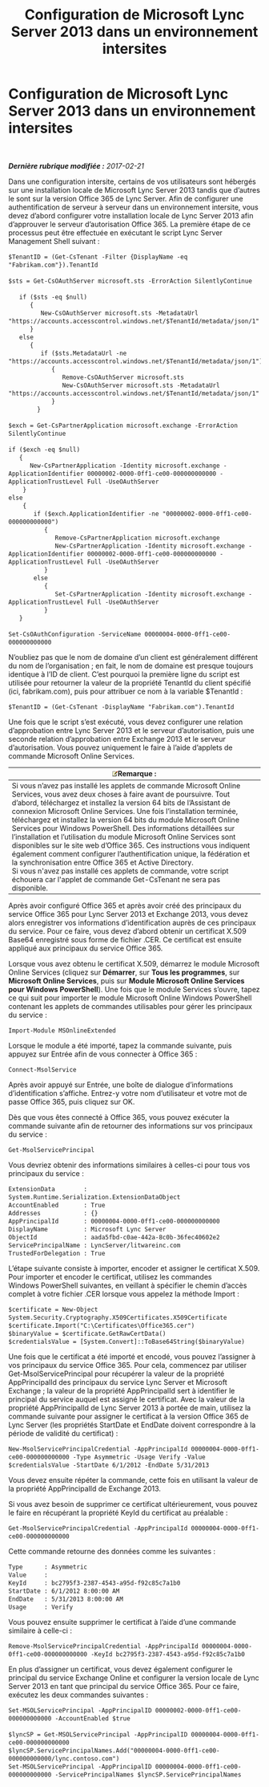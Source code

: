 ﻿---
title: Configuration de Microsoft Lync Server 2013 dans un environnement intersites
TOCTitle: Configuration de Microsoft Lync Server 2013 dans un environnement intersites
ms:assetid: 700639ec-5264-4449-a8a6-d7386fad8719
ms:mtpsurl: https://technet.microsoft.com/fr-fr/library/JJ204990(v=OCS.15)
ms:contentKeyID: 49297605
ms.date: 02/23/2017
mtps_version: v=OCS.15
ms.translationtype: HT
---

# Configuration de Microsoft Lync Server 2013 dans un environnement intersites

 

_**Dernière rubrique modifiée :** 2017-02-21_

Dans une configuration intersite, certains de vos utilisateurs sont hébergés sur une installation locale de Microsoft Lync Server 2013 tandis que d’autres le sont sur la version Office 365 de Lync Server. Afin de configurer une authentification de serveur à serveur dans un environnement intersite, vous devez d’abord configurer votre installation locale de Lync Server 2013 afin d’approuver le serveur d’autorisation Office 365. La première étape de ce processus peut être effectuée en exécutant le script Lync Server Management Shell suivant :

    $TenantID = (Get-CsTenant -Filter {DisplayName -eq "Fabrikam.com"}).TenantId
    
    $sts = Get-CsOAuthServer microsoft.sts -ErrorAction SilentlyContinue
            
       if ($sts -eq $null)
          {
             New-CsOAuthServer microsoft.sts -MetadataUrl "https://accounts.accesscontrol.windows.net/$TenantId/metadata/json/1"
          }
       else
          {
             if ($sts.MetadataUrl -ne  "https://accounts.accesscontrol.windows.net/$TenantId/metadata/json/1")
                {
                   Remove-CsOAuthServer microsoft.sts
                   New-CsOAuthServer microsoft.sts -MetadataUrl "https://accounts.accesscontrol.windows.net/$TenantId/metadata/json/1"
                }
            }
    
    $exch = Get-CsPartnerApplication microsoft.exchange -ErrorAction SilentlyContinue
            
    if ($exch -eq $null)
       {
          New-CsPartnerApplication -Identity microsoft.exchange -ApplicationIdentifier 00000002-0000-0ff1-ce00-000000000000 -ApplicationTrustLevel Full -UseOAuthServer
        }
    else
        {
           if ($exch.ApplicationIdentifier -ne "00000002-0000-0ff1-ce00-000000000000")
              {
                 Remove-CsPartnerApplication microsoft.exchange
                 New-CsPartnerApplication -Identity microsoft.exchange -ApplicationIdentifier 00000002-0000-0ff1-ce00-000000000000 -ApplicationTrustLevel Full -UseOAuthServer 
              }
           else
              {
                 Set-CsPartnerApplication -Identity microsoft.exchange -ApplicationTrustLevel Full -UseOAuthServer
              }
       }
    
    Set-CsOAuthConfiguration -ServiceName 00000004-0000-0ff1-ce00-000000000000

N’oubliez pas que le nom de domaine d’un client est généralement différent du nom de l’organisation ; en fait, le nom de domaine est presque toujours identique à l’ID de client. C’est pourquoi la première ligne du script est utilisée pour retourner la valeur de la propriété TenantId du client spécifié (ici, fabrikam.com), puis pour attribuer ce nom à la variable $TenantId :

    $TenantID = (Get-CsTenant -DisplayName "Fabrikam.com").TenantId

Une fois que le script s’est exécuté, vous devez configurer une relation d’approbation entre Lync Server 2013 et le serveur d’autorisation, puis une seconde relation d’approbation entre Exchange 2013 et le serveur d’autorisation. Vous pouvez uniquement le faire à l’aide d’applets de commande Microsoft Online Services.

<table>
<thead>
<tr class="header">
<th><img src="images/Gg398920.note(OCS.15).gif" title="note" alt="note" />Remarque :</th>
</tr>
</thead>
<tbody>
<tr class="odd">
<td>Si vous n’avez pas installé les applets de commande Microsoft Online Services, vous avez deux choses à faire avant de poursuivre. Tout d’abord, téléchargez et installez la version 64 bits de l’Assistant de connexion Microsoft Online Services. Une fois l’installation terminée, téléchargez et installez la version 64 bits du module Microsoft Online Services pour Windows PowerShell. Des informations détaillées sur l’installation et l’utilisation du module Microsoft Online Services sont disponibles sur le site web d’Office 365. Ces instructions vous indiquent également comment configurer l’authentification unique, la fédération et la synchronisation entre Office 365 et Active Directory.<br />
Si vous n'avez pas installé ces applets de commande, votre script échouera car l'applet de commande Get-CsTenant ne sera pas disponible.</td>
</tr>
</tbody>
</table>


Après avoir configuré Office 365 et après avoir créé des principaux du service Office 365 pour Lync Server 2013 et Exchange 2013, vous devez alors enregistrer vos informations d’identification auprès de ces principaux du service. Pour ce faire, vous devez d’abord obtenir un certificat X.509 Base64 enregistré sous forme de fichier .CER. Ce certificat est ensuite appliqué aux principaux du service Office 365.

Lorsque vous avez obtenu le certificat X.509, démarrez le module Microsoft Online Services (cliquez sur **Démarrer**, sur **Tous les programmes**, sur **Microsoft Online Services**, puis sur **Module Microsoft Online Services pour Windows PowerShell**). Une fois que le module Services s’ouvre, tapez ce qui suit pour importer le module Microsoft Online Windows PowerShell contenant les applets de commandes utilisables pour gérer les principaux du service :

    Import-Module MSOnlineExtended

Lorsque le module a été importé, tapez la commande suivante, puis appuyez sur Entrée afin de vous connecter à Office 365 :

    Connect-MsolService

Après avoir appuyé sur Entrée, une boîte de dialogue d’informations d’identification s’affiche. Entrez-y votre nom d’utilisateur et votre mot de passe Office 365, puis cliquez sur OK.

Dès que vous êtes connecté à Office 365, vous pouvez exécuter la commande suivante afin de retourner des informations sur vos principaux du service :

    Get-MsolServicePrincipal

Vous devriez obtenir des informations similaires à celles-ci pour tous vos principaux du service :

    ExtensionData        : System.Runtime.Serialization.ExtensionDataObject
    AccountEnabled       : True
    Addresses            : {}
    AppPrincipalId       : 00000004-0000-0ff1-ce00-000000000000
    DisplayName          : Microsoft Lync Server
    ObjectId             : aada5fbd-c0ae-442a-8c0b-36fec40602e2
    ServicePrincipalName : LyncServer/litwareinc.com
    TrustedForDelegation : True

L’étape suivante consiste à importer, encoder et assigner le certificat X.509. Pour importer et encoder le certificat, utilisez les commandes Windows PowerShell suivantes, en veillant à spécifier le chemin d’accès complet à votre fichier .CER lorsque vous appelez la méthode Import :

    $certificate = New-Object System.Security.Cryptography.X509Certificates.X509Certificate
    $certificate.Import("C:\Certificates\Office365.cer")
    $binaryValue = $certificate.GetRawCertData()
    $credentialsValue = [System.Convert]::ToBase64String($binaryValue)

Une fois que le certificat a été importé et encodé, vous pouvez l’assigner à vos principaux du service Office 365. Pour cela, commencez par utiliser Get-MsolServicePrincipal pour récupérer la valeur de la propriété AppPrincipalId des principaux du service Lync Server et Microsoft Exchange ; la valeur de la propriété AppPrincipalId sert à identifier le principal du service auquel est assigné le certificat. Avec la valeur de la propriété AppPrincipalId de Lync Server 2013 à portée de main, utilisez la commande suivante pour assigner le certificat à la version Office 365 de Lync Server (les propriétés StartDate et EndDate doivent correspondre à la période de validité du certificat) :

    New-MsolServicePrincipalCredential -AppPrincipalId 00000004-0000-0ff1-ce00-000000000000 -Type Asymmetric -Usage Verify -Value $credentialsValue -StartDate 6/1/2012 -EndDate 5/31/2013

Vous devez ensuite répéter la commande, cette fois en utilisant la valeur de la propriété AppPrincipalId de Exchange 2013.

Si vous avez besoin de supprimer ce certificat ultérieurement, vous pouvez le faire en récupérant la propriété KeyId du certificat au préalable :

    Get-MsolServicePrincipalCredential -AppPrincipalId 00000004-0000-0ff1-ce00-000000000000

Cette commande retourne des données comme les suivantes :

    Type      : Asymmetric
    Value     : 
    KeyId     : bc2795f3-2387-4543-a95d-f92c85c7a1b0
    StartDate : 6/1/2012 8:00:00 AM
    EndDate   : 5/31/2013 8:00:00 AM
    Usage     : Verify

Vous pouvez ensuite supprimer le certificat à l’aide d’une commande similaire à celle-ci :

    Remove-MsolServicePrincipalCredential -AppPrincipalId 00000004-0000-0ff1-ce00-000000000000 -KeyId bc2795f3-2387-4543-a95d-f92c85c7a1b0

En plus d’assigner un certificat, vous devez également configurer le principal du service Exchange Online et configurer la version locale de Lync Server 2013 en tant que principal du service Office 365. Pour ce faire, exécutez les deux commandes suivantes :

    Set-MSOLServicePrincipal -AppPrincipalID 00000002-0000-0ff1-ce00-000000000000 -AccountEnabled $true
    
    $lyncSP = Get-MSOLServicePrincipal -AppPrincipalID 00000004-0000-0ff1-ce00-000000000000
    $lyncSP.ServicePrincipalNames.Add("00000004-0000-0ff1-ce00-000000000000/lync.contoso.com")
    Set-MSOLServicePrincipal -AppPrincipalID 00000004-0000-0ff1-ce00-000000000000 -ServicePrincipalNames $lyncSP.ServicePrincipalNames

